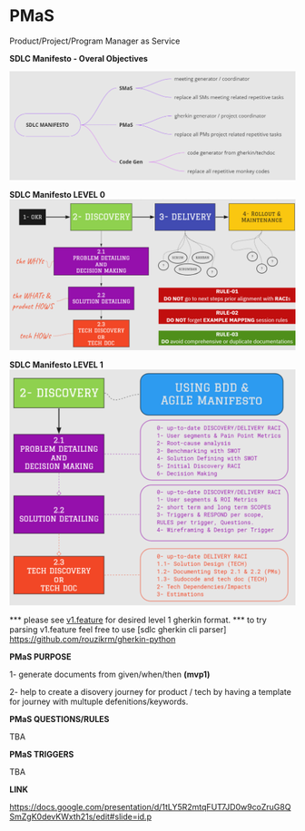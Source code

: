 # PMaS
Product/Project/Program Manager as Service

**SDLC Manifesto - Overal Objectives**

![level 0](https://github.com/sdlcmanfiesto/SMaS/blob/main/overall%20objectives.PNG?raw=true)

**SDLC Manifesto LEVEL 0**
![level 0](https://github.com/sdlcmanfiesto/SMaS/blob/main/level-1.png?raw=true)

**SDLC Manifesto LEVEL 1**
![level 1](https://github.com/sdlcmanfiesto/SMaS/blob/main/level-2.png?raw=true)

*** please see [v1.feature](https://raw.githubusercontent.com/sdlcmanfiesto/PMaS/main/v1.feature) for desired level 1 gherkin format.
*** to try parsing v1.feature feel free to use [sdlc gherkin cli parser]  https://github.com/rouzikrm/gherkin-python


**PMaS PURPOSE**

1- generate documents from given/when/then **(mvp1)**

2- help to create a disovery journey for product / tech by having a template for journey with multuple defenitions/keywords.


**PMaS QUESTIONS/RULES**

TBA


**PMaS TRIGGERS**

TBA

**LINK**

https://docs.google.com/presentation/d/1tLY5R2mtqFUT7JD0w9coZruG8QSmZgK0devKWxth21s/edit#slide=id.p
